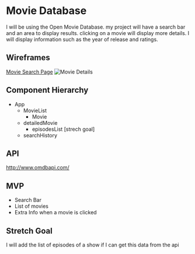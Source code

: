 # Movie Database
I will be using the Open Movie Database. my project will have a search bar and an area to display results. clicking on a movie will display more details. I will display information such as the year of release and ratings.
## Wireframes
[Movie Search Page](https://i.imgur.com/e6RNCtg.jpg)
![Movie Details](https://i.imgur.com/UzMLt8S.jpg)
## Component Hierarchy
* App
  * MovieList
    * Movie
  * detailedMovie
    * episodesList [strech goal]
  * searchHistory
  
## API
http://www.omdbapi.com/
## MVP
- Search Bar
- List of movies
- Extra Info when a movie is clicked
## Stretch Goal
I will add the list of episodes of a show if I can get this data from the api
